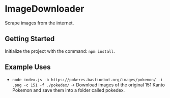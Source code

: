 # ImageDownloader

Scrape images from the internet.

## Getting Started

Initialize the project with the command: `npm install`.

## Example Uses

- `node index.js -b https://pokeres.bastionbot.org/images/pokemon/ -i .png -c 151 -f ./pokedex/` -> Download images of the original 151 Kanto Pokemon and save them into a folder called pokedex.
